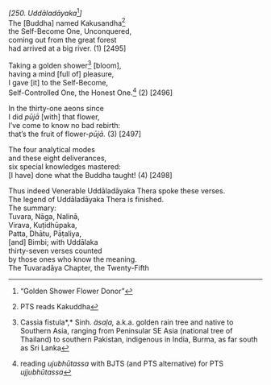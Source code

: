 *\[250. Uddāladāyaka*[^1]*\]*  
The \[Buddha\] named Kakusandha[^2]  
the Self-Become One, Unconquered,  
coming out from the great forest  
had arrived at a big river. (1) \[2495\]

Taking a golden shower[^3] \[bloom\],  
having a mind \[full of\] pleasure,  
I gave \[it\] to the Self-Become,  
Self-Controlled One, the Honest One.[^4] (2) \[2496\]

In the thirty-one aeons since  
I did *pūjā* \[with\] that flower,  
I’ve come to know no bad rebirth:  
that’s the fruit of flower-*pūjā.* (3) \[2497\]

The four analytical modes  
and these eight deliverances,  
six special knowledges mastered:  
\[I have\] done what the Buddha taught! (4) \[2498\]

Thus indeed Venerable Uddāladāyaka Thera spoke these verses.  
The legend of Uddāladāyaka Thera is finished.  
The summary:  
Tuvara, Nāga, Nalinā,  
Virava, Kuṭidhūpaka,  
Patta, Dhātu, Pāṭaliya,  
\[and\] Bimbi; with Uddālaka  
thirty-seven verses counted  
by those ones who know the meaning.  
The Tuvaradāya Chapter, the Twenty-Fifth

[^1]: “Golden Shower Flower Donor”

[^2]: PTS reads Kakuddha

[^3]: Cassia fistula*,* Sinh. *äsaḷa,* a.k.a. golden rain tree and native to Southern Asia, ranging from Peninsular SE Asia (national tree of Thailand) to southern Pakistan, indigenous in India, Burma, as far south as Sri Lanka

[^4]: reading *ujubhūtassa* with BJTS (and PTS alternative) for PTS *ujjubhūtassa*
